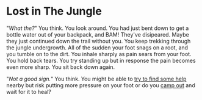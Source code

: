 # Lost in The Jungle

"*What the?*" You think. You look around. You had just bent down to get a bottle
water out of your backpack, and BAM! They've disipeared. Maybe they just
continued down the trail without you. You keep trekking through the jungle
undergrowth. All of the sudden your foot snags on a root, and you tumble on to
the dirt. You inhale sharply as pain sears from your foot. You hold back tears.
You try standing up but in response the pain becomes even more sharp. You sit
back down again.

"*Not a good sign.*" You think. You might be able to [try to find some
help](./help.md) nearby but risk putting more pressure on your foot or do you
[camp out](./camp.md) and wait for it to heal?
